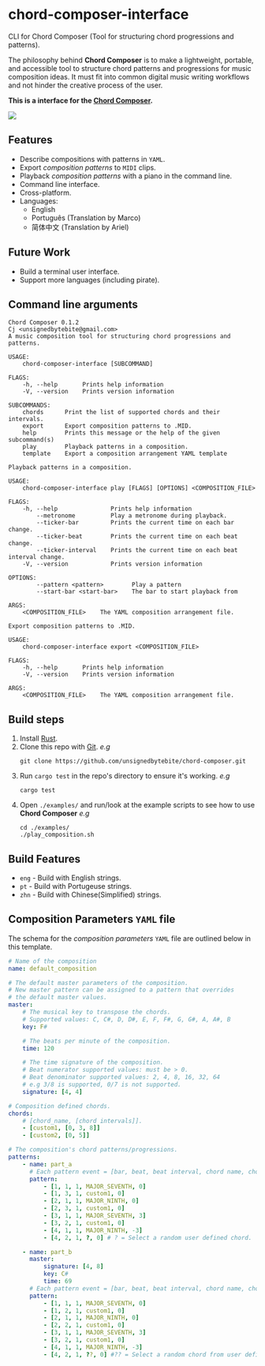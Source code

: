 # chord-composer-interface

CLI for Chord Composer (Tool for structuring chord progressions and patterns).

The philosophy behind **Chord Composer** is to make a lightweight, portable, and accessible tool to structure chord patterns and progressions for music composition ideas. It must fit into common digital music writing workflows and not hinder the creative process of the user.

**This is a interface for the [Chord Composer](https://crates.io/crates/chord-composer).**

![](http://0x0a141e.co.uk/github/chord-composer/screen00.png)

## Features

- Describe compositions with patterns in `YAML`.
- Export _composition patterns_ to `MIDI` clips.
- Playback _composition patterns_ with a piano in the command line.
- Command line interface.
- Cross-platform.
- Languages:
  - English
  - Português (Translation by Marco)
  - 简体中文 (Translation by Ariel)

## Future Work

- Build a terminal user interface.
- Support more languages (including pirate).

## Command line arguments

```shell
Chord Composer 0.1.2
Cj <unsignedbytebite@gmail.com>
A music composition tool for structuring chord progressions and patterns.

USAGE:
    chord-composer-interface [SUBCOMMAND]

FLAGS:
    -h, --help       Prints help information
    -V, --version    Prints version information

SUBCOMMANDS:
    chords      Print the list of supported chords and their intervals.
    export      Export composition patterns to .MID.
    help        Prints this message or the help of the given subcommand(s)
    play        Playback patterns in a composition.
    template    Export a composition arrangement YAML template

```

```shell
Playback patterns in a composition.

USAGE:
    chord-composer-interface play [FLAGS] [OPTIONS] <COMPOSITION_FILE>

FLAGS:
    -h, --help               Prints help information
        --metronome          Play a metronome during playback.
        --ticker-bar         Prints the current time on each bar change.
        --ticker-beat        Prints the current time on each beat change.
        --ticker-interval    Prints the current time on each beat interval change.
    -V, --version            Prints version information

OPTIONS:
        --pattern <pattern>        Play a pattern
        --start-bar <start-bar>    The bar to start playback from

ARGS:
    <COMPOSITION_FILE>    The YAML composition arrangement file.
```
```shell
Export composition patterns to .MID.

USAGE:
    chord-composer-interface export <COMPOSITION_FILE>

FLAGS:
    -h, --help       Prints help information
    -V, --version    Prints version information

ARGS:
    <COMPOSITION_FILE>    The YAML composition arrangement file.
```


## Build steps

1. Install [Rust](https://www.rust-lang.org/).
2. Clone this repo with [Git](https://git-scm.com/). _e.g_
    ```shell
    git clone https://github.com/unsignedbytebite/chord-composer.git 
    ```
3. Run `cargo test` in the repo's directory to ensure it's working. _e.g_
    ```shell
    cargo test
    ```
4. Open `./examples/` and run/look at the example scripts to see how to use **Chord Composer** _e.g_
    ```shell
    cd ./examples/
    ./play_composition.sh
    ```

## Build Features

- `eng` - Build with English strings.
- `pt` - Build with Portugeuse strings.
- `zhn` - Build with Chinese(Simplified) strings.

## Composition Parameters `YAML` file

The schema for the _composition parameters_ `YAML` file are outlined below in this template.

```yaml
# Name of the composition
name: default_composition

# The default master parameters of the composition. 
# New master pattern can be assigned to a pattern that overrides
# the default master values.
master:
    # The musical key to transpose the chords. 
    # Supported values: C, C#, D, D#, E, F, F#, G, G#, A, A#, B
    key: F# 

    # The beats per minute of the composition.
    time: 120

    # The time signature of the composition.
    # Beat numerator supported values: must be > 0.
    # Beat denominator supported values: 2, 4, 8, 16, 32, 64 
    # e.g 3/8 is supported, 0/7 is not supported.
    signature: [4, 4]

# Composition defined chords.
chords:
    # [chord_name, [chord intervals]].
    - [custom1, [0, 3, 8]]
    - [custom2, [0, 5]]

# The composition's chord patterns/progressions.
patterns:
    - name: part_a
      # Each pattern event = [bar, beat, beat interval, chord name, chord transpose].
      pattern:
          - [1, 1, 1, MAJOR_SEVENTH, 0]
          - [1, 3, 1, custom1, 0]
          - [2, 1, 1, MAJOR_NINTH, 0]
          - [2, 3, 1, custom1, 0]
          - [3, 1, 1, MAJOR_SEVENTH, 3]
          - [3, 2, 1, custom1, 0]
          - [4, 1, 1, MAJOR_NINTH, -3]
          - [4, 2, 1, ?, 0] # ? = Select a random user defined chord.

    - name: part_b
      master:
          signature: [4, 8]
          key: C#
          time: 69
      # Each pattern event = [bar, beat, beat interval, chord name, chord transpose].
      pattern:
          - [1, 1, 1, MAJOR_SEVENTH, 0]
          - [1, 2, 1, custom1, 0]
          - [2, 1, 1, MAJOR_NINTH, 0]
          - [2, 2, 1, custom1, 0]
          - [3, 1, 1, MAJOR_SEVENTH, 3]
          - [3, 2, 1, custom1, 0]
          - [4, 1, 1, MAJOR_NINTH, -3]
          - [4, 2, 1, ??, 0] #?? = Select a random chord from user defined and internal defined chord.
```
